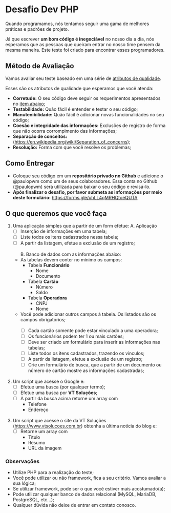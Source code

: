 # Desafio Dev PHP

Quando programamos, nós tentamos seguir uma gama de melhores práticas e padrões de projeto.

Já que escrever **um bom código é inegociável** no nosso dia a dia, nós esperamos que as pessoas que queiram entrar no nosso time pensem da mesma maneira. Este teste foi criado para encontrar esses programadores.

## Método de Avaliação

Vamos avaliar seu teste baseado em uma série de [atributos de qualidade](https://en.wikipedia.org/wiki/List_of_system_quality_attributes).

Esses são os atributos de qualidade que esperamos que você atenda:
- **Corretude:** O seu código deve seguir os requerimentos apresentados no [item abaixo](#o-que-queremos-que-você-faça);
- **Testabilidade:** Quão fácil é entender e testar o seu código;
- **Manutenibilidade:** Quão fácil é adicionar novas funcionalidades no seu código;
- **Coesão e integridade das informações:** Exclusões de registro de forma que não ocorra corrompimento das informações;
- **Separação de conceitos:** (https://en.wikipedia.org/wiki/Separation_of_concerns);
- **Resolução:** Forma com que você resolve os problemas;

## Como Entregar

- Coloque seu código em um **repositório privado no Github** e adicione o @paulopwm como um de seus colaboradores.
  Essa conta no Github (@paulopwm) será utilizada para baixar o seu código e revisá-lo.
- **Após finalizar o desafio, por favor submeta as informações por meio deste formulário:**
  https://forms.gle/uhLL4qMRHQtoeQUTA


## O que queremos que você faça
1. Uma aplicação simples que a partir de um form efetue:
  A. Aplicação
      - [ ] Inserção de informações em uma tabela;
      - [ ] Liste todos os itens cadastrados nessa tabela; 
      - [ ] A partir da listagem, efetue a exclusão de um registro;
      <br><br>
  B. Banco de dados com as informações abaixo:
      - As tabelas devem conter no mínimo os campos:
        - Tabela **Funcionário**
          - Nome
          - Documento
        - Tabela **Cartão**
          - Número
          - Saldo
        - Tabela **Operadora**
          - CNPJ
          - Nome
      - Você pode adicionar outros campos à tabela. Os listados são os campos obrigatórios;
     <br><br>
        - [ ] Cada cartão somente pode estar vinculado a uma operadora;
        - [ ] Os funcionários podem ter 1 ou mais cartões;
        - [ ] Deve ser criado um formulário para inserir as informações nas tabelas;
        - [ ] Liste todos os itens cadastrados, trazendo os vínculos;
        - [ ] A partir da listagem, efetue a exclusão de um registro;
        - [ ] Crie um formulário de busca, que a partir de um documento ou número de cartão mostre as informações cadastradas;
      <br><br>
2. Um script que acesse o Google e:
    - [ ] Efetue uma busca (por qualquer termo);
    - [ ] Efetue uma busca por **VT Soluções**;
    - [ ] A partir da busca acima retorne um array com 
      - Telefone
      - Endereço
        <br><br>
3. Um script que acesse o site da VT Soluções (https://www.vtsolucoes.com.br) obtenha a última notícia do blog e:
    - [ ] Retorne um array com
      - Título
      - Resumo
      - URL da imagem

### Observações
- Utilize PHP para a realização do teste;
- Você pode utilizar ou não framework, fica a seu critério. Vamos avaliar a sua lógica; 
- Se utilizar framework, pode ser o que você estiver mais acostumado(a);
- Pode utilizar qualquer banco de dados relacional (MySQL, MariaDB, PostgreSQL, etc...);
- Qualquer dúvida não deixe de entrar em contato conosco.
